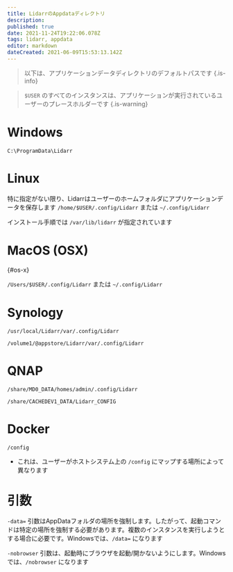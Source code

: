 ```yaml
---
title: LidarrのAppdataディレクトリ
description: 
published: true
date: 2021-11-24T19:22:06.078Z
tags: lidarr, appdata
editor: markdown
dateCreated: 2021-06-09T15:53:13.142Z
---
```


> 以下は、アプリケーションデータディレクトリのデフォルトパスです {.is-info}

> `$USER` のすべてのインスタンスは、アプリケーションが実行されているユーザーのプレースホルダーです {.is-warning}

# Windows

`C:\ProgramData\Lidarr`

# Linux

特に指定がない限り、Lidarrはユーザーのホームフォルダにアプリケーションデータを保存します `/home/$USER/.config/Lidarr` または `~/.config/Lidarr`

インストール手順では `/var/lib/lidarr` が指定されています

# MacOS (OSX)

{#os-x}

`/Users/$USER/.config/Lidarr` または `~/.config/Lidarr`

# Synology

`/usr/local/Lidarr/var/.config/Lidarr`

`/volume1/@appstore/Lidarr/var/.config/Lidarr`

# QNAP

`/share/MD0_DATA/homes/admin/.config/Lidarr`

`/share/CACHEDEV1_DATA/Lidarr_CONFIG`

# Docker

`/config`

- これは、ユーザーがホストシステム上の `/config` にマップする場所によって異なります

# 引数

`-data=` 引数はAppDataフォルダの場所を強制します。したがって、起動コマンドは特定の場所を強制する必要があります。複数のインスタンスを実行しようとする場合に必要です。Windowsでは、`/data=` になります

`-nobrowser` 引数は、起動時にブラウザを起動/開かないようにします。Windowsでは、`/nobrowser` になります